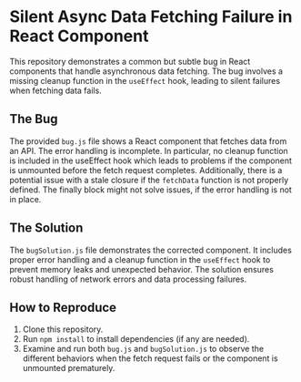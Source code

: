 # Silent Async Data Fetching Failure in React Component

This repository demonstrates a common but subtle bug in React components that handle asynchronous data fetching.  The bug involves a missing cleanup function in the `useEffect` hook, leading to silent failures when fetching data fails.

## The Bug

The provided `bug.js` file shows a React component that fetches data from an API.  The error handling is incomplete.  In particular, no cleanup function is included in the useEffect hook which leads to problems if the component is unmounted before the fetch request completes.  Additionally, there is a potential issue with a stale closure if the `fetchData` function is not properly defined.  The finally block might not solve issues, if the error handling is not in place.

## The Solution

The `bugSolution.js` file demonstrates the corrected component.  It includes proper error handling and a cleanup function in the `useEffect` hook to prevent memory leaks and unexpected behavior.  The solution ensures robust handling of network errors and data processing failures.

## How to Reproduce

1. Clone this repository.
2. Run `npm install` to install dependencies (if any are needed).
3. Examine and run both `bug.js` and `bugSolution.js` to observe the different behaviors when the fetch request fails or the component is unmounted prematurely.
